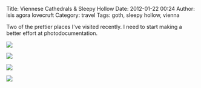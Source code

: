 Title: Viennese Cathedrals & Sleepy Hollow
Date: 2012-01-22 00:24
Author: isis agora lovecruft
Category: travel
Tags: goth, sleepy hollow, vienna

Two of the prettier places I've visited recently. I need to start making
a better effort at photodocumentation.

![](http://www.patternsinthevoid.net/blog/wp-content/uploads/2012/01/wtf_wien.jpeg)

![](http://www.patternsinthevoid.net/blog/wp-content/uploads/2012/01/sleepy_hollow_crypt.jpeg)

![](http://www.patternsinthevoid.net/blog/wp-content/uploads/2012/01/sleepy_hollow_vault1.jpeg)

![](http://www.patternsinthevoid.net/blog/wp-content/uploads/2012/01/sleepy_hollow_train_bridge.jpeg)

